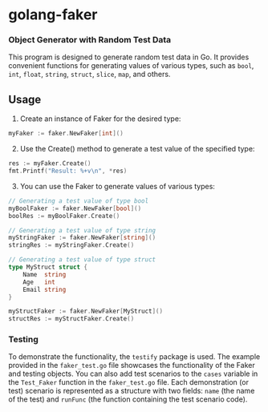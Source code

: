 # golang-faker
### Object Generator with Random Test Data

This program is designed to generate random test data in Go. It provides convenient functions for generating values of various types, such as `bool`, `int`, `float`, `string`, `struct`, `slice`, `map`, and others.

## Usage

1. Create an instance of Faker for the desired type:
```go
myFaker := faker.NewFaker[int]()
```

2. Use the Create() method to generate a test value of the specified type:
```go
res := myFaker.Create()
fmt.Printf("Result: %+v\n", *res)
```

3. You can use the Faker to generate values of various types:
```go
// Generating a test value of type bool
myBoolFaker := faker.NewFaker[bool]()
boolRes := myBoolFaker.Create()

// Generating a test value of type string
myStringFaker := faker.NewFaker[string]()
stringRes := myStringFaker.Create()

// Generating a test value of type struct
type MyStruct struct {
    Name  string
    Age   int
    Email string
}

myStructFaker := faker.NewFaker[MyStruct]()
structRes := myStructFaker.Create()
```

### Testing
To demonstrate the functionality, the `testify` package is used. The example provided in the `faker_test.go` file showcases the functionality of the Faker and testing objects. You can also add test scenarios to the `cases` variable in the `Test_Faker` function in the `faker_test.go` file. Each demonstration (or test) scenario is represented as a structure with two fields: `name` (the name of the test) and `runFunc` (the function containing the test scenario code).